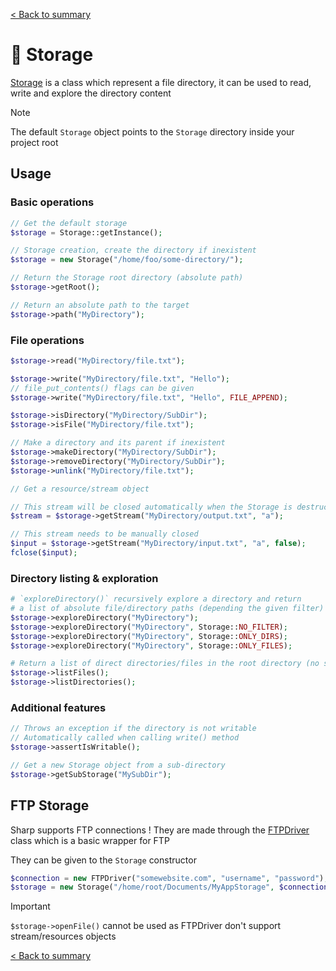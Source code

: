 [< Back to summary](../home.md)

# 📁 Storage

[Storage](../../Classes/Env/Storage.php) is a class which represent a file directory, it can be used
to read, write and explore the directory content

> [!NOTE]
> The default `Storage` object points to the `Storage` directory inside your project root

## Usage

### Basic operations

```php
// Get the default storage
$storage = Storage::getInstance();

// Storage creation, create the directory if inexistent
$storage = new Storage("/home/foo/some-directory/");

// Return the Storage root directory (absolute path)
$storage->getRoot();

// Return an absolute path to the target
$storage->path("MyDirectory");
```

### File operations

```php
$storage->read("MyDirectory/file.txt");

$storage->write("MyDirectory/file.txt", "Hello");
// file_put_contents() flags can be given
$storage->write("MyDirectory/file.txt", "Hello", FILE_APPEND);

$storage->isDirectory("MyDirectory/SubDir");
$storage->isFile("MyDirectory/file.txt");

// Make a directory and its parent if inexistent
$storage->makeDirectory("MyDirectory/SubDir");
$storage->removeDirectory("MyDirectory/SubDir");
$storage->unlink("MyDirectory/file.txt");

// Get a resource/stream object

// This stream will be closed automatically when the Storage is destructed
$stream = $storage->getStream("MyDirectory/output.txt", "a");

// This stream needs to be manually closed
$input = $storage->getStream("MyDirectory/input.txt", "a", false);
fclose($input);
```

### Directory listing & exploration

```php
# `exploreDirectory()` recursively explore a directory and return
# a list of absolute file/directory paths (depending the given filter)
$storage->exploreDirectory("MyDirectory");
$storage->exploreDirectory("MyDirectory", Storage::NO_FILTER);
$storage->exploreDirectory("MyDirectory", Storage::ONLY_DIRS);
$storage->exploreDirectory("MyDirectory", Storage::ONLY_FILES);

# Return a list of direct directories/files in the root directory (no subdirectory)
$storage->listFiles();
$storage->listDirectories();

```

### Additional features

```php
// Throws an exception if the directory is not writable
// Automatically called when calling write() method
$storage->assertIsWritable();

// Get a new Storage object from a sub-directory
$storage->getSubStorage("MySubDir");
```

## FTP Storage

Sharp supports FTP connections ! They are made through the [FTPDriver](../../Classes/Env/Drivers/FTPDriver.php)
class which is a basic wrapper for FTP

They can be given to the `Storage` constructor

```php
$connection = new FTPDriver("somewebsite.com", "username", "password");
$storage = new Storage("/home/root/Documents/MyAppStorage", $connection);
```

> [!IMPORTANT]
> `$storage->openFile()` cannot be used as FTPDriver don't support stream/resources objects



[< Back to summary](../home.md)